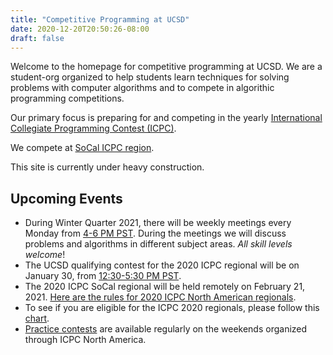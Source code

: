 ```yaml
---
title: "Competitive Programming at UCSD"
date: 2020-12-20T20:50:26-08:00
draft: false
---
```


Welcome to the homepage for competitive programming at UCSD. We are a
student-org organized to help students learn techniques for solving problems 
with computer algorithms and to compete in algorithic programming competitions.

Our primary focus is preparing for and competing in the yearly
[International Collegiate Programming Contest (ICPC)](https://icpc.global/). 

We compete at [SoCal ICPC region](http://socalcontest.org/current/index.shtml).

This site is currently under heavy construction. 

## Upcoming Events
- During Winter Quarter 2021, there will be weekly meetings every Monday from
  [4-6 PM PST](https://www.timeanddate.com/worldclock/fixedtime.html?iso=20210104T160000&p1=770).
  During the meetings we will discuss problems and algorithms in different
  subject areas. *All skill levels welcome*!
- The UCSD qualifying contest for the 2020 ICPC regional will be on January 30,
  from [12:30-5:30 PM PST](https://www.timeanddate.com/worldclock/fixedtime.html?iso=20201221T123000&p1=770).
- The 2020 ICPC SoCal regional will be held remotely on February 21, 2021. 
  [Here are the rules for 2020 ICPC North American regionals](http://socalcontest.org/current/2020_2021/ICPC-North-America-Announcement.pdf).
- To see if you are eligible for the ICPC 2020 regionals, please follow this [chart](https://icpc.global/newcms/regionals/rules/EligibilityDecisionTree-2020.pdf).
- [Practice contests](https://www.icpc.org/icpc-north-america-practice-contest)
  are available regularly on the weekends organized through ICPC North America.

